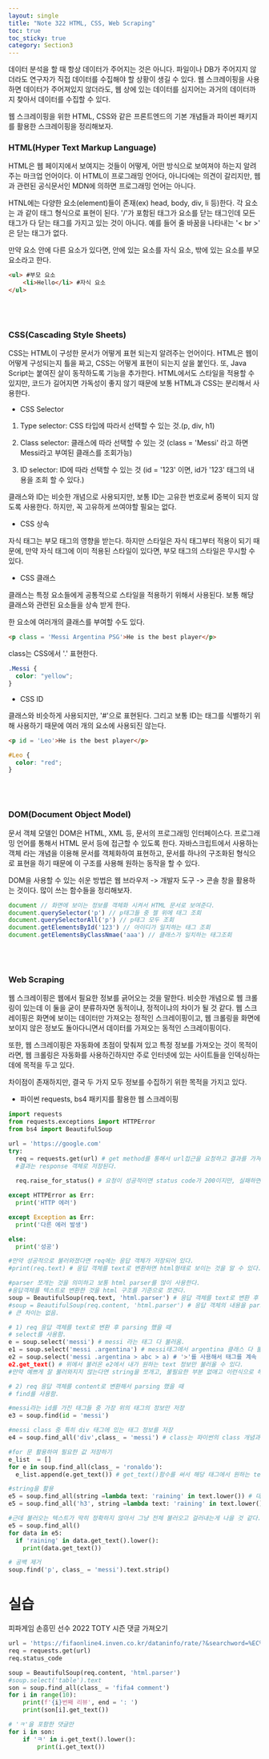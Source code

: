 ```yaml
---
layout: single
title: "Note 322 HTML, CSS, Web Scraping"
toc: true
toc_sticky: true
category: Section3
---
```


데이터 분석을 할 때 항상 데이터가 주어지는 것은 아니다. 파일이나 DB가 주어지지 않더라도 연구자가 직접 데이터를 수집해야 할 상황이 생길 수 있다. 웹 스크레이핑을 사용하면
데이터가 주어져있지 않더라도, 웹 상에 있는 데이터를 심지어는 과거의 데이터까지 찾아서 데이터를 수집할 수 있다.

웹 스크레이핑을 위한 HTML, CSS와 같은 프론트엔드의 기본 개념들과 파이썬 패키지를 활용한 스크레이핑을 정리해보자.

### HTML(Hyper Text Markup Language)
HTML은 웹 페이지에서 보여지는 것들이 어떻게, 어떤 방식으로 보여져야 하는지 알려주는 마크업 언어이다. 이 HTML이 프로그래밍 언어다, 아니다에는 의견이 갈리지만,
웹과 관련된 공식문서인 MDN에 의하면 프로그래밍 언어는 아니다.

HTNL에는 다양한 요소(element)들이 존재(ex) head, body, div, li 등)한다. 각 요소는 <head> </head> 과 같이 태그 형식으로 표현이 된다. '/'가 포함된 태그가 요소를 닫는 태그인데
모든 태그가 다 닫는 태그를 가지고 있는 것이 아니다. 예를 들어 줄 바꿈을 나타내는 '< br >' 은 닫는 태그가 없다.

만약 요소 안에 다른 요소가 있다면, 안에 있는 요소를 자식 요소, 밖에 있는 요소를 부모 요소라고 한다.

```html
<ul> #부모 요소
    <li>Hello</li> #자식 요소
</ul>
```

<br>



<br>

### CSS(Cascading Style Sheets)
CSS는 HTML이 구성한 문서가 어떻게 표현 되는지 알려주는 언어이다. HTML은 웹이 어떻게 구성되는지 틀을 짜고, CSS는 어떻게 표현이 되는지 살을 붙인다. 또, Java Script는 붙여진 살이
동작하도록 기능을 추가한다. HTML에서도 스타일을 적용할 수 있지만, 코드가 길어지면 가독성이 좋지 않기 때문에 보통 HTML과 CSS는 분리해서 사용한다.

- CSS Selector

1) Type selector: CSS 타입에 따라서 선택할 수 있는 것.(p, div, h1)

2) Class selector: 클래스에 따라 선택할 수 있는 것 (class = 'Messi' 라고 하면 Messi라고 부여된 클래스를 조회가능)

3) ID selector: ID에 따라 선택할 수 있는 것 (id = '123' 이면, id가 '123' 태그의 내용을 조회 할 수 있다.)

클래스와 ID는 비슷한 개념으로 사용되지만, 보통 ID는 고유한 번호로써 중복이 되지 않도록 사용한다. 하지만, 꼭 고유하게 쓰여야할 필요는 없다.

- CSS 상속

자식 태그는 부모 태그의 영향을 받는다. 하지만 스타일은 자식 태그부터 적용이 되기 때문에, 만약 자식 태그에 이미 적용된 스타일이 있다면, 부모 태그의 스타일은 무시할 수 있다.

- CSS 클래스

클래스는 특정 요소들에게 공통적으로 스타일을 적용하기 위해서 사용된다. 보통 해당 클래스와 관련된 요소들을 상속 받게 한다.

한 요소에 여러개의 클래스를 부여할 수도 있다.

```html
<p class = 'Messi Argentina PSG'>He is the best player</p>
```

class는 CSS에서 '.' 표현한다.

```css
.Messi {
  color: "yellow";
}
```

- CSS ID

클래스와 비슷하게 사용되지만,  '#'으로 표현된다. 그리고 보통 ID는 태그를 식별하기 위해 사용하기 때문에 여러 개의 요소에 사용되진 않는다.

```html
<p id = 'Leo'>He is the best player</p>
```

```css
#Leo {
  color: "red";
}
```

<br>




<br>


### DOM(Document Object Model)
문서 객체 모델인 DOM은 HTML, XML 등, 문서의 프로그래밍 인터페이스다. 프로그래밍 언어를 통해서 HTML 문서 등에 접근할 수 있도록 한다. 자바스크립트에서 사용하는 객체 라는 개념을 이용해 문서를 객체화하여 표현하고,
문서를 하나의 구조화된 형식으로 표현을 하기 때문에 이 구조를 사용해 원하는 동작을 할 수 있다.

DOM을 사용할 수 있는 쉬운 방법은 웹 브라우저 -> 개발자 도구 -> 콘솔 창을 활용하는 것이다. 많이 쓰는 함수들을 정리해보자.

```javascript
document // 화면에 보이는 정보를 객체화 시켜서 HTML 문서로 보여준다.
document.querySelector('p') // p태그들 중 젤 위에 태그 조회
document.querySelectorAll('p') // p태그 모두 조회
document.getElementsById('123') // 아이디가 일치하는 태그 조회
document.getElementsByClassNmae('aaa') // 클래스가 일치하는 태그조회
```


<br>



<br>


### Web Scraping
웹 스크레이핑은 웹에서 필요한 정보를 긁어오는 것을 말한다. 비슷한 개념으로 웹 크롤링이 있는데 이 둘을 굳이 분류하자면 동적이냐, 정적이냐의 차이가 될 것 같다.
웹 스크레이핑은 화면에 보이는 데이터만 가져오는 정적인 스크레이핑이고, 웹 크롤링을 화면에 보이지 않은 정보도 돌아다니면서 데이터를 가져오는 동적인 스크레이핑이다.

또한, 웹 스크레이핑은 자동화에 초점이 맞춰져 있고 특정 정보를 가져오는 것이 목적이라면, 웹 크롤링은 자동화를 사용하긴하지만 주로 인터넷에 있는 사이트들을 인덱싱하는데에
목적을 두고 있다.

차이점이 존재하지만, 결국 두 가지 모두 정보를 수집하기 위한 목적을 가지고 있다.

- 파이썬 requests, bs4 패키지를 활용한 웹 스크레이핑

```python
import requests
from requests.exceptions import HTTPError
from bs4 import BeautifulSoup

url = 'https://google.com'
try:
  req = requests.get(url) # get method를 통해서 url접근을 요청하고 결과를 가져온다.
  #결과는 response 객체로 저장된다.
  
  req.raise_for_status() # 요청이 성공적이면 status code가 200이지만, 실패하면 에러가 발생하게 한다.

except HTTPError as Err:
  print('HTTP 에러')

except Exception as Err:
  print('다른 에러 발생')

else:
  print('성공')

#만약 성공적으로 불러와졌다면 req에는 응답 객체가 저장되어 있다.
#print(req.text) # 응답 객체를 text로 변환하면 html형태로 보이는 것을 알 수 있다.

#parser 쪼개는 것을 의미하고 보통 html parser를 많이 사용한다.
#응답객체를 텍스트로 변환한 것을 html 구조를 기준으로 쪼갠다.
soup = BeautifulSoup(req.text, 'html.parser') # 응답 객체를 text로 변환 후 parsing
#soup = BeautifulSoup(req.content, 'html.parser') # 응답 객체의 내용을 parsing
# 큰 차이는 없음.
```

```python
# 1) req 응답 객체를 text로 변환 후 parsing 했을 때
# select를 사용함.
e = soup.select('messi') # messi 라는 태그 다 불러옴.
e1 = soup.select('messi .argentina') # messi태그에서 argentina 클래스 다 불러옴
e2 = soup.select('messi .argentina > abc > a) # '>'를 사용해서 태그를 계속 세분화해서 정보를 불러올 수 있음.
e2.get_text() # 위에서 불러온 e2에서 내가 원하는 text 정보만 불러올 수 있다.
#만약 예쁘게 잘 불러와지지 않는다면 string을 쪼개고, 불필요한 부분 없애고 이런식으로 해서 다듬어야 한다.
```

```python
# 2) req 응답 객체를 content로 변환해서 parsing 했을 때
# find를 사용함.

#messi라는 id를 가진 태그들 중 가장 위의 태그의 정보만 저장
e3 = soup.find(id = 'messi')

#messi class 중 특히 div 태그에 있는 태그 정보를 저장
e4 = soup.find_all('div',class_ = 'messi') # class는 파이썬의 class 개념과 비교하기 위해 _ 를 붙여야함

#for 문 활용하여 필요한 값 저장하기
e_list  = []
for e in soup.find_all(class_ = 'ronaldo'):
  e_list.append(e.get_text()) # get_text()함수를 써서 해당 태그에서 원하는 text만 불러옴

#string을 활용
e5 = soup.find_all(string =lambda text: 'raining' in text.lower()) # 대소문자 실수가 있어도 정보를 잘 가져올 수 있게끔 소문자화
e5 = soup.find_all('h3', string =lambda text: 'raining' in text.lower()) #위에처럼 하면 요소가 아닌 string이 리턴된다. 따라서 요소로 리턴을 받으려면 태그를 추가해줘야한다.

#근데 불러오는 텍스트가 딱히 정확하지 않아서 그냥 전체 불러오고 걸러내는게 나을 것 같다.
e5 = soup.find_all()
for data in e5:
  if 'raining' in data.get_text().lower():
    print(data.get_text())

# 공백 제거
soup.find('p', class_ = 'messi').text.strip()
```

# 실습
피파게임 손흥민 선수 2022 TOTY 시즌 댓글 가져오기

```python
url = 'https://fifaonline4.inven.co.kr/dataninfo/rate/?&searchword=%EC%86%90%ED%9D%A5%EB%AF%BC&season=258'
req = requests.get(url)
req.status_code

soup = BeautifulSoup(req.content, 'html.parser')
#soup.select('table').text
son = soup.find_all(class_ = 'fifa4 comment')
for i in range(10):
    print(f'{i}번째 리뷰', end = ': ')
    print(son[i].get_text())

# 'ㅋ'을 포함한 댓글만
for i in son:
    if 'ㅋ' in i.get_text().lower():
        print(i.get_text())
```
